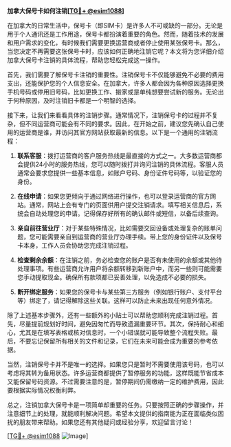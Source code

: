 **加拿大保号卡如何注销[[TG💪+ @esim1088](https://t.me/s/esim1088)]**

在加拿大的日常生活中，保号卡（即SIM卡）是许多人不可或缺的一部分。无论是用于个人通讯还是工作用途，保号卡都扮演着重要的角色。然而，随着技术的发展和用户需求的变化，有时候我们需要更换运营商或者停止使用某张保号卡。那么，当您决定不再需要这张保号卡时，应该如何正确地注销它呢？本文将为您详细介绍加拿大保号卡注销的具体流程，帮助您轻松完成这一操作。

首先，我们需要了解保号卡注销的重要性。注销保号卡不仅能够避免不必要的费用支出，还能保护您的个人信息安全。在加拿大，许多人都会因为各种原因选择更换手机号码或停用旧号码，比如更换工作、搬家或是单纯想要尝试新的服务。无论出于何种原因，及时注销旧卡都是一个明智的选择。

接下来，让我们来看看具体的注销步骤。通常情况下，注销保号卡的过程并不复杂，但不同运营商可能会有不同的要求。因此，在开始之前，建议您先确认自己使用的运营商是谁，并访问其官方网站获取最新的信息。以下是一个通用的注销流程：

1. **联系客服**：拨打运营商的客户服务热线是最直接的方式之一。大多数运营商都会提供24小时的服务热线，您可以随时拨打并询问注销的具体流程。客服人员通常会要求您提供一些基本信息，如账户号码、身份证件号码等，以验证您的身份。

2. **在线申请**：如果您更倾向于通过网络进行操作，也可以登录运营商的官方网站。通常，网站上会有专门的页面供用户提交注销请求。填写相关信息后，系统会自动处理您的申请。记得保存好所有的确认邮件或短信，以备后续查询。

3. **亲自前往营业厅**：对于某些特殊情况，比如需要交回设备或处理复杂的账单问题，您可能需要亲自到运营商的营业厅办理手续。带上您的身份证件以及保号卡本身，工作人员会协助您完成注销过程。

4. **检查剩余余额**：在注销之前，务必检查您的账户是否有未使用的余额或其他待处理事项。有些运营商允许用户将余额转移到新账户中，而另一些则可能需要您手动提取现金。确保所有款项都已妥善处理，以免造成不必要的损失。

5. **断开绑定服务**：如果您的保号卡与某些第三方服务（例如银行账户、支付平台等）绑定了，请记得解除这些关联。这样可以防止未来出现任何意外情况。

除了上述基本步骤外，还有一些额外的小贴士可以帮助您顺利完成注销过程。首先，尽量提前规划好时间，避免因匆忙而导致遗漏重要环节。其次，保持耐心和细心，尤其是在填写表格或核对信息时，一个小错误就可能导致整个流程失败。最后，不要忘记保留所有相关的文件和记录，它们在未来可能会成为重要的参考依据。

当然，注销保号卡并不是唯一的选择。如果您只是暂时不需要使用该号码，也可以考虑将其转为备用状态。许多运营商都提供了暂停服务的功能，这样既能节省成本又能保留号码资源。不过需要注意的是，暂停期间仍需缴纳一定的维护费用，因此要根据实际情况权衡利弊。

总之，注销加拿大保号卡是一项简单却重要的任务。只要按照正确的步骤操作，并注意细节上的处理，就能顺利解决问题。希望本文提供的指南能为正在面临类似困扰的朋友带来帮助。如果您还有其他疑问或经验分享，欢迎留言讨论！

[[TG💪+ @esim1088](https://t.me/s/esim1088) ![Image](https://i.postimg.cc/4NQfJmqS/Snipaste-2025-05-13-00-14-12.png)]